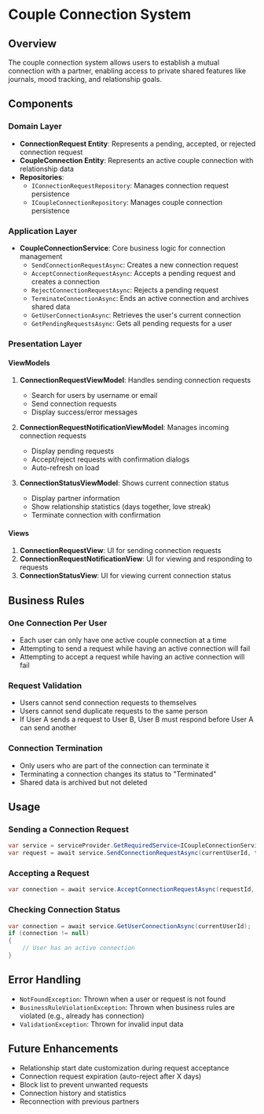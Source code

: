# Couple Connection System

## Overview
The couple connection system allows users to establish a mutual connection with a partner, enabling access to private shared features like journals, mood tracking, and relationship goals.

## Components

### Domain Layer
- **ConnectionRequest Entity**: Represents a pending, accepted, or rejected connection request
- **CoupleConnection Entity**: Represents an active couple connection with relationship data
- **Repositories**: 
  - `IConnectionRequestRepository`: Manages connection request persistence
  - `ICoupleConnectionRepository`: Manages couple connection persistence

### Application Layer
- **CoupleConnectionService**: Core business logic for connection management
  - `SendConnectionRequestAsync`: Creates a new connection request
  - `AcceptConnectionRequestAsync`: Accepts a pending request and creates a connection
  - `RejectConnectionRequestAsync`: Rejects a pending request
  - `TerminateConnectionAsync`: Ends an active connection and archives shared data
  - `GetUserConnectionAsync`: Retrieves the user's current connection
  - `GetPendingRequestsAsync`: Gets all pending requests for a user

### Presentation Layer

#### ViewModels
1. **ConnectionRequestViewModel**: Handles sending connection requests
   - Search for users by username or email
   - Send connection requests
   - Display success/error messages

2. **ConnectionRequestNotificationViewModel**: Manages incoming connection requests
   - Display pending requests
   - Accept/reject requests with confirmation dialogs
   - Auto-refresh on load

3. **ConnectionStatusViewModel**: Shows current connection status
   - Display partner information
   - Show relationship statistics (days together, love streak)
   - Terminate connection with confirmation

#### Views
1. **ConnectionRequestView**: UI for sending connection requests
2. **ConnectionRequestNotificationView**: UI for viewing and responding to requests
3. **ConnectionStatusView**: UI for viewing current connection status

## Business Rules

### One Connection Per User
- Each user can only have one active couple connection at a time
- Attempting to send a request while having an active connection will fail
- Attempting to accept a request while having an active connection will fail

### Request Validation
- Users cannot send connection requests to themselves
- Users cannot send duplicate requests to the same person
- If User A sends a request to User B, User B must respond before User A can send another

### Connection Termination
- Only users who are part of the connection can terminate it
- Terminating a connection changes its status to "Terminated"
- Shared data is archived but not deleted

## Usage

### Sending a Connection Request
```csharp
var service = serviceProvider.GetRequiredService<ICoupleConnectionService>();
var request = await service.SendConnectionRequestAsync(currentUserId, targetUserId);
```

### Accepting a Request
```csharp
var connection = await service.AcceptConnectionRequestAsync(requestId, currentUserId);
```

### Checking Connection Status
```csharp
var connection = await service.GetUserConnectionAsync(currentUserId);
if (connection != null)
{
    // User has an active connection
}
```

## Error Handling
- `NotFoundException`: Thrown when a user or request is not found
- `BusinessRuleViolationException`: Thrown when business rules are violated (e.g., already has connection)
- `ValidationException`: Thrown for invalid input data

## Future Enhancements
- Relationship start date customization during request acceptance
- Connection request expiration (auto-reject after X days)
- Block list to prevent unwanted requests
- Connection history and statistics
- Reconnection with previous partners
